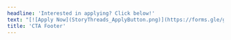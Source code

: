 ```yaml
---
headline: 'Interested in applying? Click below!'
text: "[![Apply Now](StoryThreads_ApplyButton.png)](https://forms.gle/gSjLLTvca513spno6?target=_blank)\r\n\r\nOpen October 1st!\r\n\r\n[Terms](/){.button}"
title: 'CTA Footer'
---
```


